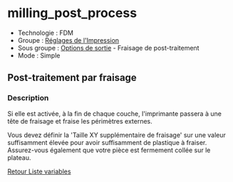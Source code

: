 # milling_post_process

* Technologie : FDM
* Groupe : [Réglages de l'Impression](../print_settings/print_settings.md)
* Sous groupe : [Options de sortie](../print_settings/print_settings.md#options-de-sortie) - Fraisage de post-traitement
* Mode : Simple

## Post-traitement par fraisage

### Description

Si elle est activée, à la fin de chaque couche, l'imprimante passera à une tête de fraisage et fraise les périmètres externes.

Vous devez définir la 'Taille XY supplémentaire de fraisage' sur une valeur suffisamment élevée pour avoir suffisamment de plastique à fraiser. Assurez-vous également que votre pièce est fermement collée sur le plateau.

[Retour Liste variables](variable_list.md)